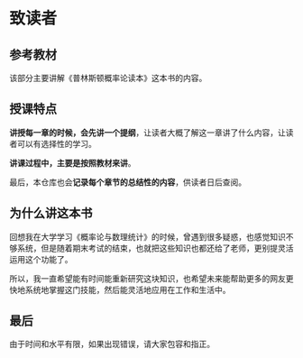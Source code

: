 # 致读者

## 参考教材
该部分主要讲解《普林斯顿概率论读本》这本书的内容。


## 授课特点 
**讲授每一章的时候，会先讲一个提纲**，让读者大概了解这一章讲了什么内容，让读者可以有选择性的学习。  

**讲课过程中，主要是按照教材来讲**。  

最后，本仓库也会**记录每个章节的总结性的内容**，供读者日后查阅。

## 为什么讲这本书
回想我在大学学习《概率论与数理统计》的时候，曾遇到很多疑惑，也感觉知识不够系统，但是随着期末考试的结束，也就把这些知识也都还给了老师，更别提灵活运用这个功能了。

所以，我一直希望能有时间能重新研究这块知识，也希望未来能帮助更多的网友更快地系统地掌握这门技能，然后能灵活地应用在工作和生活中。


## 最后
由于时间和水平有限，如果出现错误，请大家包容和指正。






